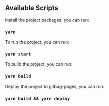 ## Available Scripts

Install the project packages, you can run:

### `yarn`

To run the project, you can run:

### `yarn start`

To build the project, you can run:

### `yarn build`

Deploy the project to gitbug-pages, you can run:

### `yarn build && yarn deploy`